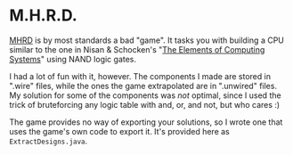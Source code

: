 # M.H.R.D.

[MHRD](https://store.steampowered.com/app/576030/MHRD/) is by most standards a bad "game". It tasks you with building a CPU similar to the one in Nisan & Schocken's "[The Elements of Computing Systems](https://www.amazon.com/Elements-Computing-Systems-Building-Principles/dp/0262640686)" using NAND logic gates.

I had a lot of fun with it, however. The components I made are stored in ".wire" files, while the ones the game extrapolated are in ".unwired" files. My solution for some of the components was _not_ optimal, since I used the trick of bruteforcing any logic table with and, or, and not, but who cares :)

The game provides no way of exporting your solutions, so I wrote one that uses the game's own code to export it. It's provided here as `ExtractDesigns.java`.